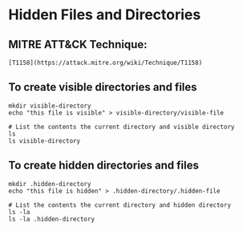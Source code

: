 # Hidden Files and Directories

## MITRE ATT&CK Technique:
	[T1158](https://attack.mitre.org/wiki/Technique/T1158)

## To create visible directories and files

    mkdir visible-directory
    echo "this file is visible" > visible-directory/visible-file

    # List the contents the current directory and visible directory
    ls
    ls visible-directory


## To create hidden directories and files

    mkdir .hidden-directory
    echo "this file is hidden" > .hidden-directory/.hidden-file

    # List the contents the current directory and hidden directory
    ls -la
    ls -la .hidden-directory
